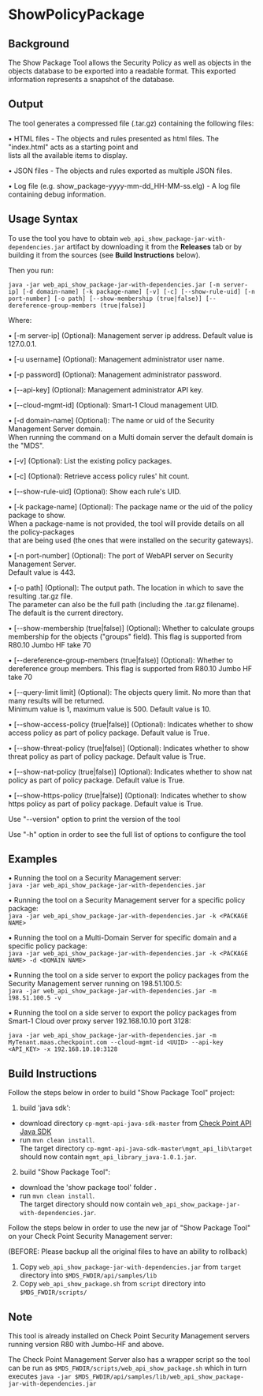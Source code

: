 # ShowPolicyPackage
 
## Background
The Show Package Tool allows the Security Policy as well as objects in the objects database to be exported 
into a readable format. This exported information represents a snapshot of the database.

## Output
The tool generates a compressed file (.tar.gz) containing the following files:

• HTML files - The objects and rules presented as html files. The "index.html" acts as a starting point and  
lists all the available items to display.
	
• JSON files - The objects and rules exported as multiple JSON files.
	
• Log file (e.g. show_package-yyyy-mm-dd_HH-MM-ss.elg) - A log file containing debug information.

## Usage Syntax

To use the tool you have to obtain `web_api_show_package-jar-with-dependencies.jar` artifact by downloading it from the **Releases** tab or by building it from the sources (see **Build Instructions** below).

Then you run:

```java -jar web_api_show_package-jar-with-dependencies.jar [-m server-ip] [-d domain-name] [-k package-name] [-v] [-c] [--show-rule-uid] [-n port-number] [-o path] [--show-membership (true|false)] [--dereference-group-members (true|false)]```
      
Where:

• [-m server-ip] (Optional): Management server ip address. Default value is 127.0.0.1.

• [-u username] (Optional): Management administrator user name.

• [-p password] (Optional): Management administrator password.

• [--api-key] (Optional): Management administrator API key.

• [--cloud-mgmt-id] (Optional): Smart-1 Cloud management UID.

• [-d domain-name] (Optional): The name or uid of the Security Management Server domain.  
When running the command on a Multi domain server the default domain is the "MDS".

• [-v] (Optional): List the existing policy packages.

• [-c] (Optional): Retrieve access policy rules' hit count.

• [--show-rule-uid] (Optional): Show each rule's UID.

• [-k package-name] (Optional): The package name or the uid of the policy package to show.  
When a package-name is not provided, the tool will provide details on all the policy-packages  
that are being used (the ones that were installed on the security gateways).

• [-n port-number] (Optional): The port of WebAPI server on Security Management Server.  
Default value is 443.

• [-o path] (Optional): The output path. The location in which to save the resulting .tar.gz file.  
The parameter can also be the full path (including the .tar.gz filename).   
The default is the current directory.  

• [--show-membership (true|false)] (Optional): Whether to calculate groups membership for the objects ("groups" field).
This flag is supported from R80.10 Jumbo HF take 70
        
• [--dereference-group-members (true|false)] (Optional): Whether to dereference group members.
This flag is supported from R80.10 Jumbo HF take 70

• [--query-limit limit] (Optional): The objects query limit. No more than that many results will be returned.  
Minimum value is 1, maximum value is 500. Default value is 10.

• [--show-access-policy (true|false)] (Optional): Indicates whether to show access policy as part of policy package. Default value is True.

• [--show-threat-policy (true|false)] (Optional): Indicates whether to show threat policy as part of policy package. Default value is True.

• [--show-nat-policy (true|false)] (Optional): Indicates whether to show nat policy as part of policy package. Default value is True.

• [--show-https-policy (true|false)] (Optional): Indicates whether to show https policy as part of policy package. Default value is True.

Use "--version" option to print the version of the tool

Use "-h" option in order to see the full list of options to configure the tool  

## Examples
• Running the tool on a Security Management server:  
`java -jar web_api_show_package-jar-with-dependencies.jar`  

• Running the tool on a Security Management server for a specific policy package:  
`java -jar web_api_show_package-jar-with-dependencies.jar -k <PACKAGE NAME>`  

• Running the tool on a Multi-Domain Server for specific domain and a specific policy package:  
`java -jar web_api_show_package-jar-with-dependencies.jar -k <PACKAGE NAME> -d <DOMAIN NAME>`  
  
• Running the tool on a side server to export the policy packages from the Security Management server running on 198.51.100.5:  
`java -jar web_api_show_package-jar-with-dependencies.jar -m 198.51.100.5 -v`

• Running the tool on a side server to export the policy packages from Smart-1 Cloud over proxy server 192.168.10.10 port 3128:

`java -jar web_api_show_package-jar-with-dependencies.jar -m MyTenant.maas.checkpoint.com --cloud-mgmt-id <UUID> --api-key <API_KEY> -x 192.168.10.10:3128`

## Build Instructions

Follow the steps below in order to build "Show Package Tool" project:   
  
1. build 'java sdk':   
* download directory `cp-mgmt-api-java-sdk-master` from [Check Point API Java SDK](https://github.com/CheckPoint-APIs-Team/cp-mgmt-api-java-sdk)   
* run `mvn clean install`.    
The target directory `cp-mgmt-api-java-sdk-master\mgmt_api_lib\target` should now contain `mgmt_api_library_java-1.0.1.jar`.   
2. build "Show Package Tool":      
* download the 'show package tool' folder .     
* run `mvn clean install`.   
The target directory should now contain `web_api_show_package-jar-with-dependencies.jar`.     
   
Follow the steps below in order to use the new jar of "Show Package Tool" on your Check Point Security Management server:    
  
(BEFORE: Please backup all the original files to have an ability to rollback)  
  
1. Copy `web_api_show_package-jar-with-dependencies.jar` from `target` directory into `$MDS_FWDIR/api/samples/lib`   
2. Copy `web_api_show_package.sh` from `script` directory into `$MDS_FWDIR/scripts/` 

## Note

This tool is already installed on Check Point Security Management servers running version R80 with Jumbo-HF and above.

The Check Point Management Server also has a wrapper script so the tool can be run as `$MDS_FWDIR/scripts/web_api_show_package.sh` which in turn executes `java -jar $MDS_FWDIR/api/samples/lib/web_api_show_package-jar-with-dependencies.jar` 
